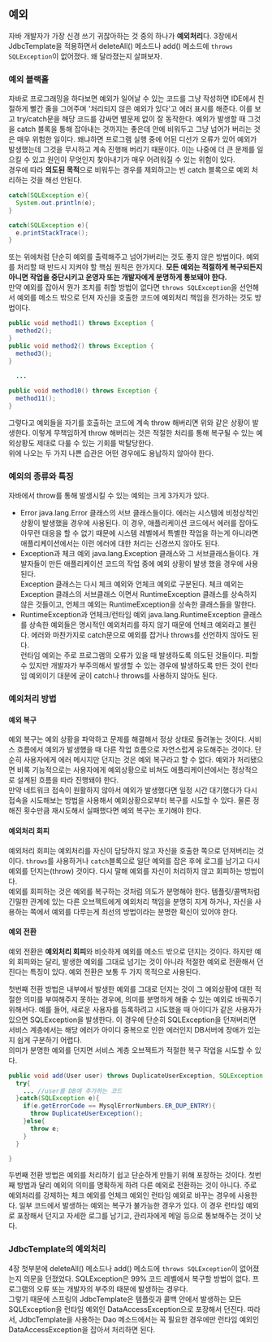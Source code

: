 ## 예외
자바 개발자가 가장 신경 쓰기 귀찮아하는 것 중의 하나가 **예외처리**다. 3장에서 JdbcTemplate을 적용하면서 deleteAll() 메소드나 add() 메소드에 ```throws SQLException```이 없어졌다.
왜 달라졌는지 살펴보자.

### 예외 블랙홀
자바로 프로그래밍을 하다보면 예외가 일어날 수 있는 코드를 그냥 작성하면 IDE에서 친절하게 빨간 줄을 그어주며 '처리되지 않은 예외가 있다'고 에러 표시를 해준다. 이를 보고 try/catch문을 해당 코드를 감싸면 별문제 없이 잘 동작한다. 
예외가 발생할 때 그것을 catch 블록을 통해 잡아내는 것까지는 좋은데 안에 비워두고 그냥 넘어가 버리는 것은 매우 위험한 일이다. 왜냐하면 프로그램 실행 중에 어된 디선가 오류가 있어 예외가 발생했는데 그것을 무시하고 계속 진행해 버리기 때문이다. 이는 나중에 더 큰 문제를 일으킬 수 있고 원인이 무엇인지 찾아내기가 매우 어려워질 수 있는 위험이 있다.  
경우에 따라 **의도된 목적**으로 비워두는 경우를 제외하고는 빈 catch 블록으로 예외 처리하는 것을 해선 안된다.  
~~~java 
catch(SQLException e){
  System.out.println(e);
}

catch(SQLException e){
  e.printStackTrace();
}
~~~
또는 위에처럼 단순히 예외를 출력해주고 넘어가버리는 것도 좋지 않은 방법이다. 예외를 처리할 때 반드시 지켜야 할 핵심 원칙은 한가지다. **모든 예외는 적절하게 복구되든지 아니면 작업을 중단시키고 운영자 또는 개발자에게 분명하게 통보돼야 한다.**  
만약 예외를 잡아서 뭔가 조치를 취할 방법이 없다면 ```throws SQLException```을 선언해서 예외를 메소드 밖으로 던져 자신을 호출한 코드에 예외처리 책임을 전가하는 것도 방법이다.  
~~~java
public void method1() throws Exception {
  method2();
}
public void method2() throws Exception {
  method3();
}

  ...
  
public void method10() throws Exception {
  method11();
}
~~~
그렇다고 예외들을 자기를 호출하는 코드에 계속 throw 해버리면 위와 같은 상황이 발생한다. 이렇게 무책임하게 throw 해버리는 것은 적절한 처리를 통해 복구될 수 있는 예외상황도 제대로 다룰 수 있는 기회를 박탈당한다.  
위에 나오는 두 가지 나쁜 습관은 어떤 경우에도 용납하지 않아야 한다.

### 예외의 종류와 특징
자바에서 throw를 통해 발생시킬 수 있는 예외는 크게 3가지가 있다.
+ Error
    java.lang.Error 클래스의 서브 클래스들이다. 에러는 시스템에 비정상적인 상황이 발생했을 경우에 사용된다. 이 경우, 애플리케이션 코드에서 에러를 잡아도 아무런 대응을 할 수 없기 때문에 시스템 레벨에서 특별한 작업을 하는게 아니라면 애플리케이션에서는 이런 에러에 대한 처리는 신경쓰지 않아도 된다.  
+ Exception과 체크 예외
    java.lang.Exception 클래스와 그 서브클래스들이다. 개발자들이 만든 애플리케이션 코드의 작업 중에 예외 상황이 발생 했을 경우에 사용된다.  
    Exception 클래스는 다시 체크 예외와 언체크 예외로 구분된다. 체크 예외는 Exception 클래스의 서브클래스 이면서 RuntimeException 클래스를 상속하지 않은 것들이고, 언체크 예외는 RuntimeException을 상속한 클래스들을 말한다.  
+ RuntimeException과 언체크/런타임 예외
    java.lang.RuntimeException 클래스를 상속한 예외들은 명시적인 예외처리를 하지 않기 때문에 언체크 예외라고 불린다. 에러와 마찬가지로 catch문으로 예외를 잡거나 throws를 선언하지 않아도 된다.  
    런타임 예외는 주로 프로그램의 오류가 있을 때 발생하도록 의도된 것들이다. 피할 수 있지만 개발자가 부주의해서 발생할 수 있는 경우에 발생하도록 만든 것이 런타임 예외이기 대문에 굳이 catch나 throws를 사용하지 않아도 된다.  
  
  

### 예외처리 방법

#### 예외 복구
예외 복구는 예외 상황을 파악하고 문제를 해결해서 정상 상태로 돌려놓는 것이다. 서비스 흐름에서 예외가 발생했을 때 다른 작업 흐름으로 자연스럽게 유도해주는 것이다. 단순히 사용자에게 에러 메시지만 던지는 것은 예외 복구라고 할 수 없다. 예외가 처리됐으면 비록 기능적으로는 사용자에게 예외상황으로 비쳐도 애플리케이션에서는 정상적으로 설계된 흐름을 따라 진행돼야 한다.  
만약 네트워크 접속이 원활하지 않아서 예외가 발생했다면 일정 시간 대기했다가 다시 접속을 시도해보는 방법을 사용해서 예외상황으로부터 복구를 시도할 수 있다. 물론 정해진 횟수만큼 재시도해서 실패했다면 예외 복구는 포기해야 한다.  
  
   
#### 예외처리 회피
예외처리 회피는 예외처리를 자신이 담당하지 않고 자신을 호출한 쪽으로 던져버리는 것이다. ```throws```를 사용하거나 ```catch```블록으로 일단 예외를 잡은 후에 로그를 남기고 다시 예외를 던지는(throw) 것이다. 다시 말해 예외를 자신이 처리하지 않고 회피하는 방법이다.  
예외를 회피하는 것은 예외를 복구하는 것처럼 의도가 분명해야 한다. 템플릿/콜백처럼 긴밀한 관계에 있는 다른 오브젝트에게 예외처리 책임을 분명히 지게 하거나, 자신을 사용하는 쪽에서 예외를 다루는게 최선의 방법이라는 분명한 확신이 있어야 한다.  
  
  
#### 예외 전환
예외 전환은 **예외처리 회피**와 비슷하게 예외를 메소드 밖으로 던지는 것이다. 하지만 예외 회피와는 달리, 발생한 예외를 그대로 넘기는 것이 아니라 적절한 예외로 전환해서 던진다는 특징이 있다. 예외 전환은 보통 두 가지 목적으로 사용된다.  
  
  
  
첫번째 전환 방법은 내부에서 발생한 예외를 그대로 던지는 것이 그 예외상황에 대한 적절한 의미를 부여해주지 못하는 경우에, 의미를 분명하게 해줄 수 있는 예외로 바꿔주기 위해서다.
예를 들어, 새로운 사용자를 등록하려고 시도했을 때 아이디가 같은 사용자가 있으면 SQLException을 발생한다. 이 경우에 단순히 SQLException을 던져버리면 서비스 계층에서는 해당 에러가 아이디 중복으로 인한 에러인지 DB서버에 장애가 있는지 쉽게 구분하기 어렵다.  
의미가 분명한 예외를 던지면 서비스 계층 오브젝트가 적절한 복구 작업을 시도할 수 있다.
~~~java
public void add(User user) throws DuplicateUserException, SQLException {
  try{
    ... //user를 DB에 추가하는 코드
  }catch(SQLException e){
    if(e.getErrorCode == MysqlErrorNumbers.ER_DUP_ENTRY){
      throw DuplicateUserException();
    }else{
      throw e;
    }
  }

}
~~~
 
 
두번째 전환 방법은 예외를 처리하기 쉽고 단순하게 만들기 위해 포장하는 것이다. 첫번째 방법과 달리 예외의 의미를 명확하게 하려 다른 예외로 전환하는 것이 아니다. 주로 예외처리를 강제하는 체크 예외를 언체크 예외인 런타임 예외로 바꾸는 경우에 사용한다. 
일부 코드에서 발생하는 예외는 복구가 불가능한 경우가 있다. 이 경우 런타임 예외로 포장해서 던지고 자세한 로그를 남기고, 관리자에게 메일 등으로 통보해주는 것이 낫다.  
  
### JdbcTemplate의 예외처리
4장 첫부분에 deleteAll() 메소드나 add() 메소드에 ```throws SQLException```이 없어졌는지 의문을 던졌었다. SQLException은 99% 코드 레벨에서 복구할 방법이 없다. 프로그램의 오류 또는 개발자의 부주의 때문에 발생하는 경우다.  
그렇기 때문에 스프링의 JdbcTemplate은 템플릿과 콜백 안에서 발생하는 모든 SQLException을 런타임 예외인 DataAccessException으로 포장해서 던진다. 따라서, JdbcTemplate을 사용하는 Dao 메소드에서는 꼭 필요한 경우에만 런타임 예외인 DataAccessException을 잡아서 처리하면 된다.  
  
  
